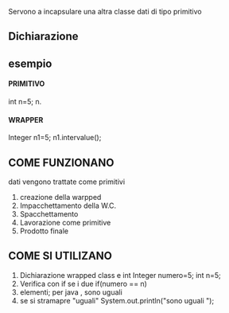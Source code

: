 Servono a incapsulare una altra classe
dati di tipo primitivo
	
## Dichiarazione

## esempio
#### PRIMITIVO
int n=5;
n.
#### WRAPPER
Integer n1=5;
n1.intervalue();
## COME FUNZIONANO

dati vengono trattate come primitivi
 1. creazione della warpped
 2. Impacchettamento della W.C.
 3. Spacchettamento
 4. Lavorazione come primitive
 5. Prodotto finale

## COME SI UTILIZANO
1. Dichiarazione wrapped class e int 
	Integer numero=5;
	int n=5;
2. Verifica con if se i due
	if(numero == n)
3. elementi; per java , sono uguali
4.  se si stramapre "uguali"
	 System.out.println("sono uguali ");
